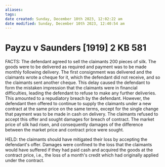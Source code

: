 ```yaml
---
aliases: 
tags: 
date created: Sunday, December 10th 2023, 12:02:22 am
date modified: Sunday, December 10th 2023, 12:40:54 am
---
```


# Payzu v Saunders [1919] 2 KB 581

FACTS: The defendant agreed to sell the claimants 200 pieces of silk. The goods were to be delivered as required and payment was to be made monthly following delivery. The first consignment was delivered and the claimants wrote a cheque for it, which the defendant did not receive, and so the claimants sent another cheque. This delay caused the defendant to form the mistaken impression that the claimants were in financial difficulties, leading the defendant to refuse to make any further deliveries. This amounted to a repudiatory breach by the defendant. However, the defendant then offered to continue to supply the claimants under a new contract at the same price on the same terms, except for the single change that payment was to be made in cash on delivery. The claimants refused to accept this offer and sought damages for breach of contract. The market price of silk had risen, and consequently damages of the difference between the market price and contract price were sought.

HELD: the claimants should have mitigated their loss by accepting the defendant's offer. Damages were confined to the loss that the claimants would have suffered if they had paid cash and acquired the goods at the contract price, i.e., the loss of a month's credit which had originally applied under the contract.

